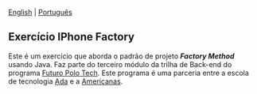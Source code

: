 [English](README.md) | [Português](README.pt-br.md)

## Exercício IPhone Factory

Este é um exercício que aborda o padrão de projeto ***Factory Method*** usando Java. Faz parte do terceiro módulo da trilha de
Back-end do programa [Futuro Polo Tech](https://polotech.americanas.io/). Este programa é uma parceria entre a escola de tecnologia [Ada](https://ada.tech/sou-aluno) e a [Americanas](https://carreiras.americanas.com/).
